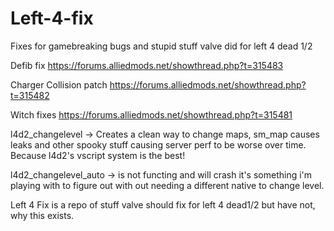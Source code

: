 # Left-4-fix

Fixes for gamebreaking bugs and stupid stuff valve did for left 4 dead 1/2

Defib fix
https://forums.alliedmods.net/showthread.php?t=315483

Charger Collision patch
https://forums.alliedmods.net/showthread.php?t=315482

Witch fixes
https://forums.alliedmods.net/showthread.php?t=315481


l4d2_changelevel -> Creates a clean way to change maps, sm_map causes leaks and other spooky stuff causing server perf to be worse over time.
Because l4d2's vscript system is the best!

l4d2_changelevel_auto -> is not functing and will crash it's something i'm playing with to figure out with out needing a different native to change level.


Left 4 Fix is a repo of stuff valve should fix for left 4 dead1/2 but have not, why this exists.
